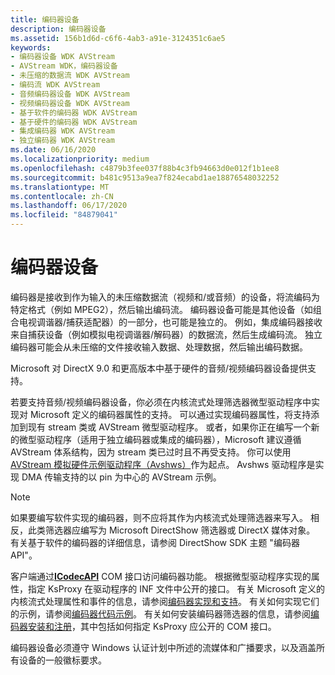 ```yaml
---
title: 编码器设备
description: 编码器设备
ms.assetid: 156b1d6d-c6f6-4ab3-a91e-3124351c6ae5
keywords:
- 编码器设备 WDK AVStream
- AVStream WDK，编码器设备
- 未压缩的数据流 WDK AVStream
- 编码流 WDK AVStream
- 音频编码器设备 WDK AVStream
- 视频编码器设备 WDK AVStream
- 基于软件的编码器 WDK AVStream
- 基于硬件的编码器 WDK AVStream
- 集成编码器 WDK AVStream
- 独立编码器 WDK AVStream
ms.date: 06/16/2020
ms.localizationpriority: medium
ms.openlocfilehash: c4879b3fee037f88b4c3fb94663d0e012f1b1ee8
ms.sourcegitcommit: b481c9513a9ea7f824ecabd1ae18876548032252
ms.translationtype: MT
ms.contentlocale: zh-CN
ms.lasthandoff: 06/17/2020
ms.locfileid: "84879041"
---
```

# <a name="encoder-devices"></a>编码器设备

编码器是接收到作为输入的未压缩数据流（视频和/或音频）的设备，将流编码为特定格式（例如 MPEG2），然后输出编码流。 编码器设备可能是其他设备（如组合电视调谐器/捕获适配器）的一部分，也可能是独立的。 例如，集成编码器接收来自捕获设备（例如模拟电视调谐器/解码器）的数据流，然后生成编码流。 独立编码器可能会从未压缩的文件接收输入数据、处理数据，然后输出编码数据。

Microsoft 对 DirectX 9.0 和更高版本中基于硬件的音频/视频编码器设备提供支持。

若要支持音频/视频编码器设备，你必须在内核流式处理筛选器微型驱动程序中实现对 Microsoft 定义的编码器属性的支持。 可以通过实现编码器属性，将支持添加到现有 stream 类或 AVStream 微型驱动程序。 或者，如果你正在编写一个新的微型驱动程序（适用于独立编码器或集成的编码器），Microsoft 建议遵循 AVStream 体系结构，因为 stream 类已过时且不再受支持。 你可以使用[AVStream 模拟硬件示例驱动程序（Avshws）](https://docs.microsoft.com/samples/microsoft/windows-driver-samples/avstream-simulated-hardware-sample-driver-avshws/)作为起点。 Avshws 驱动程序是实现 DMA 传输支持的以 pin 为中心的 AVStream 示例。

> [!NOTE]
> 如果要编写软件实现的编码器，则不应将其作为内核流式处理筛选器来写入。 相反，此类筛选器应编写为 Microsoft DirectShow 筛选器或 DirectX 媒体对象。 有关基于软件的编码器的详细信息，请参阅 DirectShow SDK 主题 "编码器 API"。

客户端通过[**ICodecAPI**](https://docs.microsoft.com/previous-versions/ms784893(v%3dvs.85)) COM 接口访问编码器功能。 根据微型驱动程序实现的属性，指定 KsProxy 在驱动程序的 INF 文件中公开的接口。 有关 Microsoft 定义的内核流式处理属性和事件的信息，请参阅[编码器实现和支持](encoder-implementation-and-support.md)。 有关如何实现它们的示例，请参阅[编码器代码示例](encoder-code-examples.md)。 有关如何安装编码器筛选器的信息，请参阅[编码器安装和注册](encoder-installation-and-registration.md)，其中包括如何指定 KsProxy 应公开的 COM 接口。

编码器设备必须遵守 Windows 认证计划中所述的流媒体和广播要求，以及涵盖所有设备的一般徽标要求。
